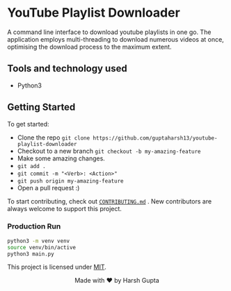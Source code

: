 # YouTube Playlist Downloader

A command line interface to download youtube playlists in one go. The application employs multi-threading to download numerous videos at once, optimising the download process to the maximum extent.

## Tools and technology used

- Python3

## Getting Started

To get started:

- Clone the repo `git clone https://github.com/guptaharsh13/youtube-playlist-downloader`
- Checkout to a new branch `git checkout -b my-amazing-feature`
- Make some amazing changes.
- `git add .`
- `git commit -m "<Verb>: <Action>"`
- `git push origin my-amazing-feature`
- Open a pull request :)

To start contributing, check out [`CONTRIBUTING.md`](https://github.com/guptaharsh13/youtube-playlist-downloader/blob/master/CONTRIBUTING.md) . New contributors are always welcome to support this project.

### Production Run

```bash
python3 -m venv venv
source venv/bin/active
python3 main.py
```

This project is licensed under [MIT](https://github.com/guptaharsh13/youtube-playlist-downloader/blob/master/LICENSE).

<p align="center">Made with ❤ by Harsh Gupta</p>
